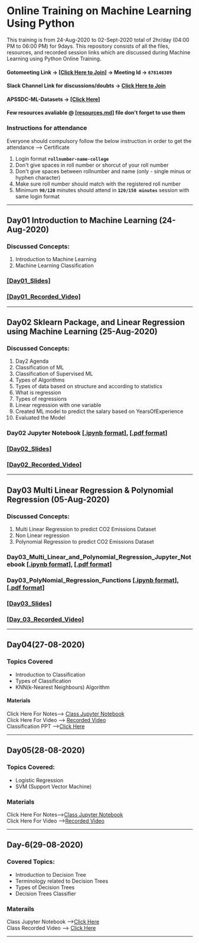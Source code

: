 # Online Training on Machine Learning Using Python

This training is from 24-Aug-2020 to 02-Sept-2020 total of 2hr/day (04:00 PM to 06:00 PM)  for 9days. This repository consists of all the files, resources, and recorded session links which are discussed during Machine Learning using Python Online Training.

[//]: # (Check your details on gsheet same will be replicated on certificates by end of the day i.e. `25Aug2020` no further modifications are done if your details are missing update in last column  → [[GSheet]]https://docs.google.com/spreadsheets/d/1dfDtQHKMyEb9HIAtPauFXPWIG4wIYNk9SPPoujYJ00U/edit?usp=sharing)

#### Gotomeeting Link → [[Click Here to Join]](https://global.gotomeeting.com/join/678146309) → Meeting Id → `678146309`

#### Slack Channel Link for discussions/doubts → [Click Here to Join](https://join.slack.com/t/apssdc-community/shared_invite/zt-h4a5u6jk-s7CTfbuJCDz_aKMTveYZLA)

#### APSSDC-ML-Datasets → [[Click Here]](https://github.com/AP-State-Skill-Development-Corporation/Datasets)

#### Few resources avaliable @ [[resources.md]](resources.md) file don't forget to use them

### Instructions for attendance

Everyone should compulsory follow the below instruction in order to get the attendance --> Certificate

1. Login format **`rollnumber-name-college`**
2. Don't give spaces in roll number or shorcut of your roll number
3. Don't give spaces between rollnumber and name (only - single minus or hyphen character)
4. Make sure roll number should match with the registered roll number
5. Minimum **`90/120`** minutes should attend in **`120/150 minutes`** session with same login format

******************************
## Day01 Introduction to Machine Learning (24-Aug-2020)

### Discussed Concepts:

1. Introduction to Machine Learning
2. Machine Learning Classification

### [[Day01_Slides]](Day01_24Aug2020/Day01_Intro_to_Machine_Learning.pdf)
### [[Day01_Recorded_Video]](https://transcripts.gotomeeting.com/#/s/c27dedb4c3e485eb296b94e7a17a11ed8e7ba12f77f2a3bc650004d79ecb3f24)
**********************************************

## Day02 Sklearn Package, and Linear Regression using Machine Learning (25-Aug-2020)

### Discussed Concepts:

1. Day2 Agenda
2. Classification of ML
3. Classification of Supervised ML
4. Types of Algorithms
1. Types of data based on structure and according to statistics
1. What is regression
1. Types of regressions
1. Linear regression with one variable
1. Created ML model to predict the salary based on YearsOfExperience
1. Evaluated the Model

### Day02 Jupyter Notebook [[.ipynb format]](Day02_25Aug2020/Day02_25Aug2020_Linear_Regression.ipynb), [[.pdf format]](Day02_25Aug2020/Day02_25Aug2020_Linear_Regression.pdf)
### [[Day02_Slides]](Day02_25Aug2020/Linear_Regression.pdf)

### [[Day02_Recorded_Video]](https://transcripts.gotomeeting.com/#/s/249e208448c5482fba6f6d564be3ecb8629bcea156cb4bc9709ffa24a02a3236)
**********************************************

## Day03 Multi Linear Regression & Polynomial Regression (05-Aug-2020)
### Discussed Concepts:
1. Multi Linear Regression to predict CO2 Emissions Dataset
2. Non Linear regression
3. Polynomial Regression to predict CO2 Emissions Dataset

### Day03_Multi_Linear_and_Polynomial_Regression_Jupyter_Notebook [[.ipynb format]](Day03_26Aug2020/Multi_Linear_Regression_&_Polynomial_Regression.ipynb), [[.pdf format]](Day03_26Aug2020/Multi_Linear_Regression_&_Polynomial_Regression.pdf)
### Day03_PolyNomial_Regression_Functions [[.ipynb format]](Day03_26Aug2020/Non_Linear_Regression_Functions.ipynb), [[.pdf format]](Day03_26Aug2020/Non_Linear_Regression_Functions.pdf)

### [[Day03_Slides]](Day03_26Aug2020/Polynimial_Regression.pdf)
### [[Day_03_Recorded_Video]](https://transcripts.gotomeeting.com/#/s/385608977b44ca8ac4ec0f3bcedc20b18c9e556b1db0bb38e335b5c2331366a3)
-----------
## Day04(27-08-2020)

### Topics Covered
- Introduction to Classification
- Types of Classification
- KNN(k-Nearest Neighbours) Algorithm
#### Materials
Click Here For Notes--> [Class Jupyter Notebook](https://github.com/AP-State-Skill-Development-Corporation/Machine-Learning-Using-Python-EB3/blob/master/Day04-27Auguest2020/27-08-2020%20KNN%20Algorithm.ipynb)<br>
Click Here For Video --> [Recorded Video](https://transcripts.gotomeeting.com/#/s/3838fc10d46fc8803f8475da89e5e486c208b4674f8cb4200c82ee54bec9a398)<br>
Classification PPT -->[Click Here](https://github.com/AP-State-Skill-Development-Corporation/Machine-Learning-Using-Python-EB3/blob/master/Day04-27Auguest2020/Classification.pptx)<br>

--------------

## Day05(28-08-2020)

### Topics Covered:
- Logistic Regression
- SVM (Support Vector Machine)

### Materials
Click Here For Notes-->[Class Jupyter Notebook](https://github.com/AP-State-Skill-Development-Corporation/Machine-Learning-Using-Python-EB3/blob/master/Day05_28Aug2020/28-08-2020%20Day-5.ipynb)<br>
Click Here For Video -->[Recorded Video](https://transcripts.gotomeeting.com/#/s/84e34a25bbdfb4be551bb15820030222ac5aa5911102f1f88ddc2c7c534cd4ef)<br>

--------

## Day-6(29-08-2020)

### Covered Topics:
- Introduction to Decision Tree
- Terminology related to Decision Trees
- Types of Decision Trees
- Decision Trees Classifier

### Materails
Class Jupyter Notebook -->[Click Here](https://github.com/AP-State-Skill-Development-Corporation/Machine-Learning-Using-Python-EB3/blob/master/Day06_29Aug2020/29-08-2020%20Day6.ipynb)<br>
Class Recorded Video --> [Click Here](https://transcripts.gotomeeting.com/#/s/e91748a07ffccb9d9890ba8fb930ec6fa5921ad68f421ba8fe8244d77771591d)<br>

---------

